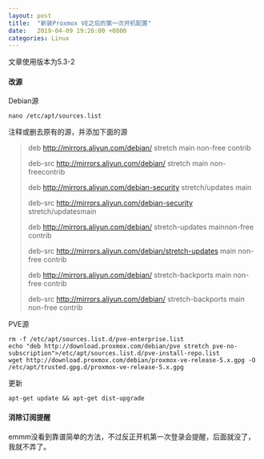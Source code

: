 ```yaml
---
layout: post
title:  "新装Proxmox VE之后的第一次开机配置"
date:   2019-04-09 19:26:00 +0800
categories: Linux
---
```

文章使用版本为5.3-2

#### 改源
Debian源

```shell
nano /etc/apt/sources.list
```

注释或删去原有的源，并添加下面的源

> deb http://mirrors.aliyun.com/debian/ stretch main non-free contrib
>
> deb-src http://mirrors.aliyun.com/debian/ stretch main non-freecontrib 
>
> deb http://mirrors.aliyun.com/debian-security stretch/updates main 
>
> deb-src http://mirrors.aliyun.com/debian-security stretch/updatesmain 
>
> deb http://mirrors.aliyun.com/debian/ stretch-updates mainnon-free contrib 
>
> deb-src http://mirrors.aliyun.com/debian/stretch-updates main non-free contrib 
>
> deb http://mirrors.aliyun.com/debian/ stretch-backports main non-free contrib 
>
> deb-src http://mirrors.aliyun.com/debian/ stretch-backports main non-free contrib

PVE源
```shell
rm -f /etc/apt/sources.list.d/pve-enterprise.list 
echo "deb http://download.proxmox.com/debian/pve stretch pve-no-subscription">/etc/apt/sources.list.d/pve-install-repo.list 
wget http://download.proxmox.com/debian/proxmox-ve-release-5.x.gpg -O /etc/apt/trusted.gpg.d/proxmox-ve-release-5.x.gpg 
```

更新
```shell
apt-get update && apt-get dist-upgrade
```

#### 消除订阅提醒
emmm没看到靠谱简单的方法，不过反正开机第一次登录会提醒，后面就没了，我就不弄了。